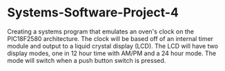 # Systems-Software-Project-4

Creating a systems program that emulates an oven's clock on the PIC18F2580 architecture. The clock will be based off of an internal timer
module and output to a liquid crystal display (LCD). The LCD will have two display modes, one in 12 hour time with AM/PM and a 24 hour mode. The
mode will switch when a push button switch is pressed.